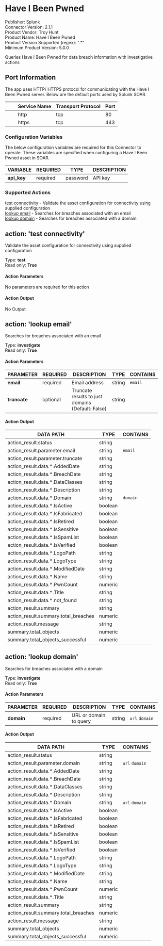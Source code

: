 [comment]: # "Auto-generated SOAR connector documentation"
# Have I Been Pwned

Publisher: Splunk  
Connector Version: 2\.1\.1  
Product Vendor: Troy Hunt  
Product Name: Have I Been Pwned  
Product Version Supported (regex): "\.\*"  
Minimum Product Version: 5\.0\.0  

Queries Have I Been Pwned for data breach information with investigative actions

[comment]: # " File: readme.md"
[comment]: # "  Copyright (c) 2016-2021 Splunk Inc."
[comment]: # ""
[comment]: # "Licensed under the Apache License, Version 2.0 (the 'License');"
[comment]: # "you may not use this file except in compliance with the License."
[comment]: # "You may obtain a copy of the License at"
[comment]: # ""
[comment]: # "    http://www.apache.org/licenses/LICENSE-2.0"
[comment]: # ""
[comment]: # "Unless required by applicable law or agreed to in writing, software distributed under"
[comment]: # "the License is distributed on an 'AS IS' BASIS, WITHOUT WARRANTIES OR CONDITIONS OF ANY KIND,"
[comment]: # "either express or implied. See the License for the specific language governing permissions"
[comment]: # "and limitations under the License."
[comment]: # ""
## Port Information

The app uses HTTP/ HTTPS protocol for communicating with the Have I Been Pwned server. Below are the
default ports used by Splunk SOAR.

|         Service Name | Transport Protocol | Port |
|----------------------|--------------------|------|
|         http         | tcp                | 80   |
|         https        | tcp                | 443  |


### Configuration Variables
The below configuration variables are required for this Connector to operate.  These variables are specified when configuring a Have I Been Pwned asset in SOAR.

VARIABLE | REQUIRED | TYPE | DESCRIPTION
-------- | -------- | ---- | -----------
**api\_key** |  required  | password | API key

### Supported Actions  
[test connectivity](#action-test-connectivity) - Validate the asset configuration for connectivity using supplied configuration  
[lookup email](#action-lookup-email) - Searches for breaches associated with an email  
[lookup domain](#action-lookup-domain) - Searches for breaches associated with a domain  

## action: 'test connectivity'
Validate the asset configuration for connectivity using supplied configuration

Type: **test**  
Read only: **True**

#### Action Parameters
No parameters are required for this action

#### Action Output
No Output  

## action: 'lookup email'
Searches for breaches associated with an email

Type: **investigate**  
Read only: **True**

#### Action Parameters
PARAMETER | REQUIRED | DESCRIPTION | TYPE | CONTAINS
--------- | -------- | ----------- | ---- | --------
**email** |  required  | Email address | string |  `email` 
**truncate** |  optional  | Truncate results to just domains \(Default\: False\) | string | 

#### Action Output
DATA PATH | TYPE | CONTAINS
--------- | ---- | --------
action\_result\.status | string | 
action\_result\.parameter\.email | string |  `email` 
action\_result\.parameter\.truncate | string | 
action\_result\.data\.\*\.AddedDate | string | 
action\_result\.data\.\*\.BreachDate | string | 
action\_result\.data\.\*\.DataClasses | string | 
action\_result\.data\.\*\.Description | string | 
action\_result\.data\.\*\.Domain | string |  `domain` 
action\_result\.data\.\*\.IsActive | boolean | 
action\_result\.data\.\*\.IsFabricated | boolean | 
action\_result\.data\.\*\.IsRetired | boolean | 
action\_result\.data\.\*\.IsSensitive | boolean | 
action\_result\.data\.\*\.IsSpamList | boolean | 
action\_result\.data\.\*\.IsVerified | boolean | 
action\_result\.data\.\*\.LogoPath | string | 
action\_result\.data\.\*\.LogoType | string | 
action\_result\.data\.\*\.ModifiedDate | string | 
action\_result\.data\.\*\.Name | string | 
action\_result\.data\.\*\.PwnCount | numeric | 
action\_result\.data\.\*\.Title | string | 
action\_result\.data\.\*\.not\_found | string | 
action\_result\.summary | string | 
action\_result\.summary\.total\_breaches | numeric | 
action\_result\.message | string | 
summary\.total\_objects | numeric | 
summary\.total\_objects\_successful | numeric |   

## action: 'lookup domain'
Searches for breaches associated with a domain

Type: **investigate**  
Read only: **True**

#### Action Parameters
PARAMETER | REQUIRED | DESCRIPTION | TYPE | CONTAINS
--------- | -------- | ----------- | ---- | --------
**domain** |  required  | URL or domain to query | string |  `url`  `domain` 

#### Action Output
DATA PATH | TYPE | CONTAINS
--------- | ---- | --------
action\_result\.status | string | 
action\_result\.parameter\.domain | string |  `url`  `domain` 
action\_result\.data\.\*\.AddedDate | string | 
action\_result\.data\.\*\.BreachDate | string | 
action\_result\.data\.\*\.DataClasses | string | 
action\_result\.data\.\*\.Description | string | 
action\_result\.data\.\*\.Domain | string |  `url`  `domain` 
action\_result\.data\.\*\.IsActive | boolean | 
action\_result\.data\.\*\.IsFabricated | boolean | 
action\_result\.data\.\*\.IsRetired | boolean | 
action\_result\.data\.\*\.IsSensitive | boolean | 
action\_result\.data\.\*\.IsSpamList | boolean | 
action\_result\.data\.\*\.IsVerified | boolean | 
action\_result\.data\.\*\.LogoPath | string | 
action\_result\.data\.\*\.LogoType | string | 
action\_result\.data\.\*\.ModifiedDate | string | 
action\_result\.data\.\*\.Name | string | 
action\_result\.data\.\*\.PwnCount | numeric | 
action\_result\.data\.\*\.Title | string | 
action\_result\.summary | string | 
action\_result\.summary\.total\_breaches | numeric | 
action\_result\.message | string | 
summary\.total\_objects | numeric | 
summary\.total\_objects\_successful | numeric | 